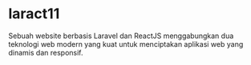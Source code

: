 # laract11
Sebuah website berbasis Laravel dan ReactJS menggabungkan dua teknologi web modern yang kuat untuk menciptakan aplikasi web yang dinamis dan responsif.
